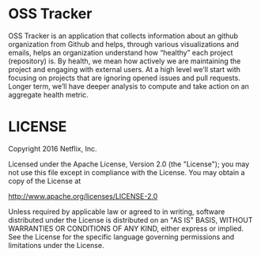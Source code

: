 OSS Tracker
==========

OSS Tracker is an application that collects information about an github organization from Github and helps, through various
visualizations and emails, helps an organization understand how “healthy” each project (repository) is.  By health, we mean how
actively we are maintaining the project and engaging with external users.  At a high level we’ll start with focusing on projects
that are ignoring opened issues and pull requests.  Longer term, we’ll have deeper analysis to compute and take action on
an aggregate health metric.

LICENSE
=======

Copyright 2016 Netflix, Inc.

Licensed under the Apache License, Version 2.0 (the "License");
you may not use this file except in compliance with the License.
You may obtain a copy of the License at

<http://www.apache.org/licenses/LICENSE-2.0>

Unless required by applicable law or agreed to in writing, software
distributed under the License is distributed on an "AS IS" BASIS,
WITHOUT WARRANTIES OR CONDITIONS OF ANY KIND, either express or implied.
See the License for the specific language governing permissions and
limitations under the License.
